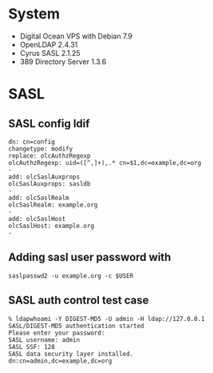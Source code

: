 # System

* Digital Ocean VPS with Debian 7.9
* OpenLDAP 2.4.31
* Cyrus SASL 2.1.25
* 389 Directory Server 1.3.6

# SASL

## SASL config ldif

```
dn: cn=config
changetype: modify
replace: olcAuthzRegexp
olcAuthzRegexp: uid=([^,]+),.* cn=$1,dc=example,dc=org
-
add: olcSaslAuxprops
olcSaslAuxprops: sasldb
-
add: olcSaslRealm
olcSaslRealm: example.org
-
add: olcSaslHost
olcSaslHost: example.org
-
```

## Adding sasl user password with

```
saslpasswd2 -u example.org -c $USER
```

## SASL auth control test case

```
% ldapwhoami -Y DIGEST-MD5 -U admin -H ldap://127.0.0.1
SASL/DIGEST-MD5 authentication started
Please enter your password: 
SASL username: admin
SASL SSF: 128
SASL data security layer installed.
dn:cn=admin,dc=example,dc=org
```
